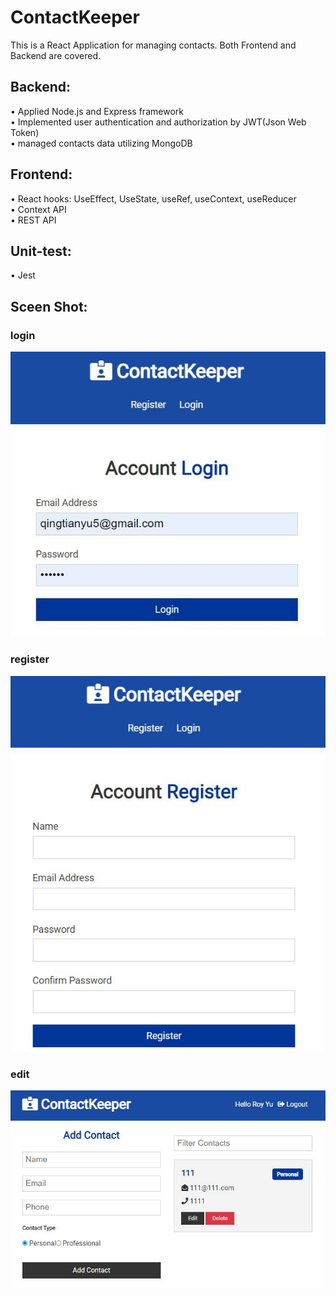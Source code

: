 # ContactKeeper

This is a React Application for managing contacts. Both Frontend and Backend are covered.

## Backend: <br />
• Applied Node.js and Express framework <br />
• Implemented user authentication and authorization by JWT(Json Web Token) <br />
• managed contacts data utilizing MongoDB <br />
## Frontend: <br />
• React hooks: UseEffect, UseState, useRef, useContext, useReducer <br />
• Context API <br />
• REST API <br />
## Unit-test: <br />
• Jest <br />

## Sceen Shot: <br />
### login
![](/images/login1.JPG)
### register
![](/images/register1.JPG)
### edit
![](/images/manage1.JPG)
